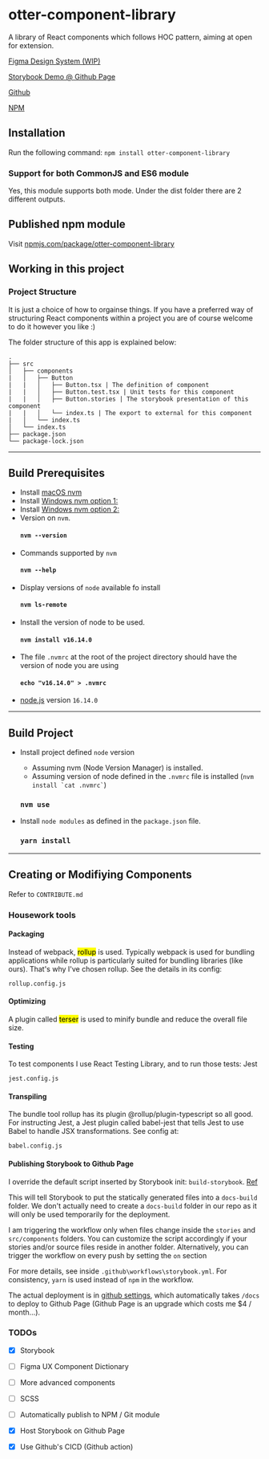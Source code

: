 # otter-component-library
A library of React components which follows HOC pattern, aiming at open for extension.

[Figma Design System (WIP)](https://www.figma.com/community/file/1184696002966775031)

[Storybook Demo @ Github Page](https://otter13.github.io/otter-component-library)

[Github](https://github.com/otter13/otter-component-library)

[NPM](https://www.npmjs.com/package/otter-component-library)

## Installation
Run the following command:
`npm install otter-component-library`

### Support for both CommonJS and ES6 module
Yes, this module supports both mode. Under the dist folder there are 2 different outputs.
## Published npm module
Visit [npmjs.com/package/otter-component-library](https://www.npmjs.com/package/otter-component-library)
## Working in this project
### Project Structure

It is just a choice of how to orgainse things. If you have a preferred way of structuring React components within a project you are of course welcome to do it however you like :)

The folder structure of this app is explained below:

```
.
├── src
│   ├── components
|   │   ├── Button
|   |   │   ├── Button.tsx | The definition of component
|   |   │   ├── Button.test.tsx | Unit tests for this component
|   |   │   ├── Button.stories | The storybook presentation of this component
|   |   │   └── index.ts | The export to external for this component
|   │   └── index.ts
│   └── index.ts
├── package.json
└── package-lock.json
```

---
## Build Prerequisites

- Install [macOS nvm](https://github.com/nvm-sh/nvm)
- Install [Windows nvm option 1:](https://github.com/coreybutler/nvm-windows)
- Install [Windows nvm option 2:](https://github.com/jasongin/nvs)
- Version on `nvm`.
  #### `nvm --version`
- Commands supported by `nvm`
  #### `nvm --help`
- Display versions of `node` available fo install
  #### `nvm ls-remote`
- Install the version of node to be used.
  #### `nvm install v16.14.0`
- The file `.nvmrc` at the root of the project directory should have the version of node you are using
  #### `echo "v16.14.0" > .nvmrc`
- [node.js](https://nodejs.org/en/) version `16.14.0`

---
## Build Project

- Install project defined `node` version

  - Assuming nvm (Node Version Manager) is installed.
  - Assuming version of node defined in the `.nvmrc` file is installed (`` nvm install `cat .nvmrc` ``)

  ### `nvm use`

- Install `node modules` as defined in the `package.json` file.

  ### `yarn install`

---
## Creating or Modifiying Components

Refer to `CONTRIBUTE.md`

### Housework tools
#### Packaging
Instead of webpack, <mark>rollup</mark> is used. Typically webpack is used for bundling applications while rollup is particularly suited for bundling libraries (like ours). That's why I've chosen rollup. See the details in its config:

`rollup.config.js`

#### Optimizing
A plugin called <mark>terser</mark> is used to minify bundle and reduce the overall file size.

#### Testing
To test components I use React Testing Library, and to run those tests: Jest

`jest.config.js`

#### Transpiling
The bundle tool rollup has its plugin @rollup/plugin-typescript so all good.
For instructing Jest, a Jest plugin called babel-jest that tells Jest to use Babel to handle JSX transformations. See config at:

`babel.config.js`

#### Publishing Storybook to Github Page
I override the default script inserted by Storybook init: `build-storybook`. [Ref](https://dev.to/kouts/deploy-storybook-to-github-pages-3bij#:~:text=Enable%20GitHub%20Pages,docs%20folder%20in%20our%20repository.)

This will tell Storybook to put the statically generated files into a `docs-build` folder. We don't actually need to create a `docs-build` folder in our repo as it will only be used temporarily for the deployment.

I am triggering the workflow only when files change inside the `stories` and `src/components` folders. You can customize the script accordingly if your stories and/or source files reside in another folder. Alternatively, you can trigger the workflow on every push by setting the `on` section

For more details, see inside `.github\workflows\storybook.yml`. For consistency, `yarn` is used instead of `npm` in the workflow.

The actual deployment is in [github settings](https://github.com/otter13/otter-component-library/settings/pages), which automatically takes `/docs` to deploy to Github Page (Github Page is an upgrade which costs me $4 / month...).

### TODOs

- [x] Storybook
- [ ] Figma UX Component Dictionary
- [ ] More advanced components
- [ ] SCSS
- [ ] Automatically publish to NPM / Git module
- [x] Host Storybook on Github Page
- [x] Use Github's CICD (Github action)


